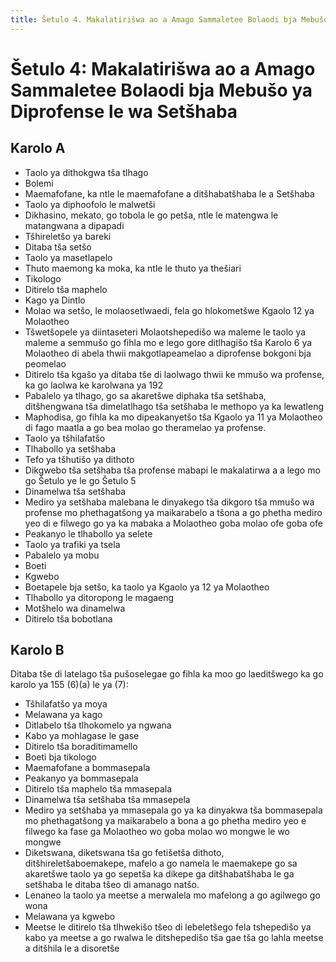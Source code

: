 ```yaml
---
title: Šetulo 4. Makalatirišwa ao a Amago Sammaletee Bolaodi bja Mebušo ya Diprofense le wa Setšhaba
---
```


# Šetulo 4: Makalatirišwa ao a Amago Sammaletee Bolaodi bja Mebušo ya Diprofense le wa Setšhaba

## Karolo A

*	Taolo ya dithokgwa tša tlhago
*	Bolemi
*	Maemafofane, ka ntle le maemafofane a ditšhabatšhaba le a Setšhaba
*	Taolo ya diphoofolo le malwetši
*	Dikhasino, mekato, go tobola le go petša, ntle le matengwa le matangwana a dipapadi
*	Tšhireletšo ya bareki
*	Ditaba tša setšo
*	Taolo ya masetlapelo
*	Thuto maemong ka moka, ka ntle le thuto ya thešiari
*	Tikologo
*	Ditirelo tša maphelo
*	Kago ya Dintlo
*	Molao wa setšo, le molaosetlwaedi, fela go hlokometšwe Kgaolo 12 ya Molaotheo
*	Tšwetšopele ya diintaseteri Molaotshepedišo wa maleme le taolo ya maleme a semmušo go fihla mo e lego gore ditlhagišo tša Karolo 6 ya Molaotheo di abela thwii makgotlapeamelao a diprofense bokgoni bja peomelao
*	Ditirelo tša kgašo ya ditaba tše di laolwago thwii ke mmušo wa profense, ka go laolwa ke karolwana ya 192
*	Pabalelo ya tlhago, go sa akaretšwe diphaka tša setšhaba, ditšhengwana tša dimelatlhago tša setšhaba le methopo ya ka lewatleng
*	Maphodisa, go fihla ka mo dipeakanyetšo tša Kgaolo ya 11 ya Molaotheo di fago maatla a go bea molao go theramelao ya profense.
*	Taolo ya tšhilafatšo
*	Tlhabollo ya setšhaba
*	Tefo ya tšhutišo ya dithoto
*	Dikgwebo tša setšhaba tša profense mabapi le makalatirwa a a lego mo go Šetulo ye le go Šetulo 5
*	Dinamelwa tša setšhaba
*	Mediro ya setšhaba malebana le dinyakego tša dikgoro tša mmušo wa profense mo phethagatšong ya maikarabelo a tšona a go phetha mediro yeo di e filwego go ya ka mabaka a Molaotheo goba molao ofe goba ofe
*	Peakanyo le tlhabollo ya selete
*	Taolo ya trafiki ya tsela
*	Pabalelo ya mobu
*	Boeti
*	Kgwebo
*	Boetapele bja setšo, ka taolo ya Kgaolo ya 12 ya Molaotheo
*	Tlhabollo ya ditoropong le magaeng
*	Motšhelo wa dinamelwa
*	Ditirelo tša bobotlana

## Karolo B

Ditaba tše di latelago tša pušoselegae go fihla ka moo go laeditšwego ka go karolo ya 155 (6)(a) le ya (7):

*	Tšhilafatšo ya moya
*	Melawana ya kago
*	Ditlabelo tša tlhokomelo ya ngwana
*	Kabo ya mohlagase le gase
*	Ditirelo tša boraditimamello
*	Boeti bja tikologo
*	Maemafofane a bommasepala
*	Peakanyo ya bommasepala
*	Ditirelo tša maphelo tša mmasepala
*	Dinamelwa tša setšhaba tša mmasepela
*	Mediro ya setšhaba ya mmasepala go ya ka dinyakwa tša bommasepala mo phethagatšong ya maikarabelo a bona a go phetha mediro yeo e filwego ka fase ga Molaotheo wo goba molao wo mongwe le wo mongwe
*	Diketswana, diketswana tša go fetišetša dithoto, ditšhireletšaboemakepe, mafelo a go namela le maemakepe go sa akaretšwe taolo ya go sepetša ka dikepe ga ditšhabatšhaba le ga setšhaba le ditaba tšeo di amanago natšo.
*	Lenaneo la taolo ya meetse a merwalela mo mafelong a go agilwego go wona
*	Melawana ya kgwebo
*	Meetse le ditirelo tša tlhwekišo tšeo di lebeletšego fela tshepedišo ya kabo ya meetse a go rwalwa le ditshepedišo tša gae tša go lahla meetse a ditšhila le a disoretše